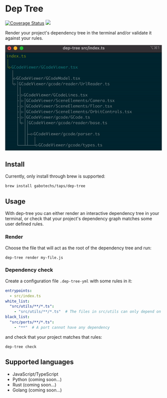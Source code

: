 # Dep Tree

[![Coverage Status](https://coveralls.io/repos/github/gabotechs/dep-tree/badge.svg?branch=main)](https://coveralls.io/github/gabotechs/dep-tree?branch=main)
![](https://img.shields.io/github/v/release/gabotechs/dep-tree?color=%e535abff)

Render your project's dependency tree in the terminal and/or validate it against your rules.

<p align="center">
    <img src="docs/demo.gif" alt="Dependency tree render">
</p>

## Install

Currently, only install through brew is supported:
```shell
brew install gabotechs/taps/dep-tree
```

## Usage

With dep-tree you can either render an interactive dependency tree in your terminal, or check
that your project's dependency graph matches some user defined rules.

### Render

Choose the file that will act as the root of the dependency tree and run:

```shell
dep-tree render my-file.js
```

### Dependency check

Create a configuration file `.dep-tree-yml` with some rules in it:

```yml
entrypoints:
  - src/index.ts
white_list:
  "src/utils/**/*.ts":
    - "src/utils/**/*.ts"  # The files in src/utils can only depend on other utils
black_list:
  "src/ports/**/*.ts":
    - "**"  # A port cannot have any dependency
```

and check that your project matches that rules:

```shell
dep-tree check
```

## Supported languages

- JavaScript/TypeScript
- Python (coming soon...)
- Rust (coming soon...)
- Golang (coming soon...)
